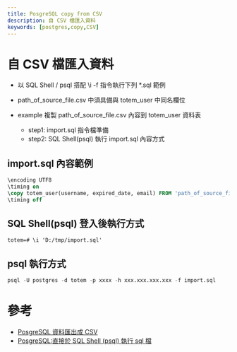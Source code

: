 ```yaml
---
title: PosgreSQL copy from CSV
description: 自 CSV 檔匯入資料
keywords: [postgres,copy,CSV]
---
```


# 自 CSV 檔匯入資料
* 以 SQL Shell / psql 搭配 \i -f 指令執行下列 *.sql 範例
* path_of_source_file.csv 中須具備與 totem_user 中同名欄位

* example 複製 path_of_source_file.csv 內容到 totem_user 資料表
    * step1: import.sql 指令檔準備
    * step2: SQL Shell(psql) 執行 import.sql 內容方式
  
  
  
## import.sql 內容範例
   
```sql
\encoding UTF8
\timing on
\copy totem_user(username, expired_date, email) FROM 'path_of_source_file.csv' DELIMITER ',' CSV HEADER ENCODING 'UTF8';
\timing off
```

## SQL Shell(psql) 登入後執行方式
  
```shell
totem=# \i 'D:/tmp/import.sql'
```

## psql 執行方式

```sql
psql -U postgres -d totem -p xxxx -h xxx.xxx.xxx.xxx -f import.sql
```

# 參考
* [PosgreSQL 資料匯出成 CSV](./PosgreSQL_copy_CSV_to_table)
* [PosgreSQL:直接於 SQL Shell (psql) 執行 sql 檔](./SqlShell_psql_Basic)